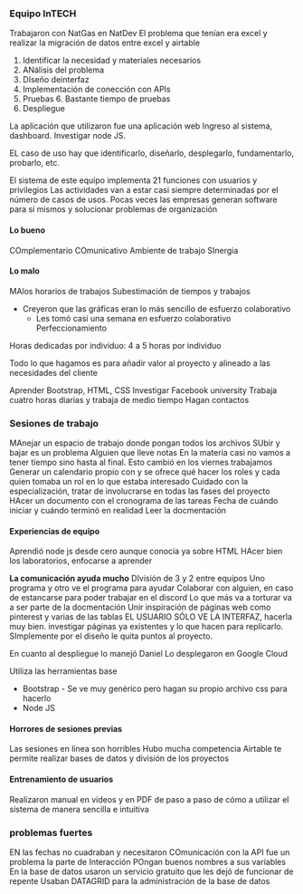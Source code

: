 ### Equipo InTECH
Trabajaron con NatGas en NatDev
El problema que tenían era excel y realizar la migración de datos entre excel  y airtable

1. Identificar la necesidad y materiales necesarios
2. ANálisis del problema
3. DIseño deinterfaz
4. Implementación de conección con APIs
5. Pruebas 
	6. Bastante tiempo de pruebas
6. Despliegue

La aplicación que utilizaron fue una aplicación web
Ingreso al sistema, dashboard. Investigar node JS.

EL caso de uso hay que identificarlo, diseñarlo, desplegarlo, fundamentarlo, probarlo, etc.

El sistema de este equipo implementa 21 funciones con usuarios y privilegios
Las actividades van a estar casi siempre determinadas por el número de casos de usos.
Pocas veces las empresas generan software para sí mismos y solucionar problemas de organización 

#### Lo bueno
COmplementario
COmunicativo
Ambiente de trabajo
SInergia

#### Lo malo
MAlos horarios de trabajos
Subestimación de tiempos y trabajos
- Creyeron que las gráficas eran lo más sencillo de esfuerzo colaborativo
	- Les tomó casi una semana en esfuerzo colaborativo
Perfeccionamiento

Horas dedicadas por individuo:
4 a 5 horas por individuo

Todo lo que hagamos es para añadir valor al proyecto y alineado a las necesidades del cliente

Aprender Bootstrap, HTML, CSS
Investigar Facebook university
Trabaja cuatro horas diarias y trabaja de medio tiempo
Hagan contactos

### Sesiones de trabajo
MAnejar un espacio de trabajo donde pongan todos los archivos
SUbir y bajar es un problema
Alguien que lleve notas
En la materia casi no vamos a tener tiempo sino hasta al final. Esto cambió en los viernes trabajamos 
Generar un calendario propio con y se ofrece qué hacer los roles y cada quien tomaba un rol en lo que estaba interesado
Cuidado con la especialización, tratar de involucrarse en todas las fases del proyecto
HAcer un documento con el cronograma de las tareas
Fecha de cuándo iniciar y cuándo terminó en realidad
Leer la docmentación

#### Experiencias de equipo 
Aprendió node js desde cero aunque conocía ya sobre HTML
HAcer bien los laboratorios, enfocarse a aprender

**La comunicación ayuda mucho**
DIvisión de 3 y 2 entre equipos 
Uno programa y otro ve el programa para ayudar
Colaborar con alguien, en caso de estancarse para poder trabajar en el discord
Lo que más va a torturar va  a ser parte de la docmentación
Unir inspiración de páginas web como pinterest y varias de las tablas 
EL USUARIO SÓLO VE LA INTERFAZ, hacerla muy bien. investigar páginas ya existentes y lo que hacen para replicarlo. SImplemente por el diseño le quita puntos al proyecto.

En cuanto al despliegue lo manejó Daniel
Lo desplegaron en Google Cloud

Utiliza las herramientas base
- Bootstrap
		- Se ve muy genérico pero hagan su propio archivo css para hacerlo
- Node JS

#### Horrores de sesiones previas
Las sesiones en línea son horribles
Hubo mucha competencia
Airtable te permite realizar bases de datos y división de los proyectos

#### Entrenamiento de usuarios
Realizaron manual en videos y en PDF de paso a paso de cómo a utilizar el sistema de manera sencilla e intuitiva

### problemas fuertes
EN las fechas no cuadraban y necesitaron 
COmunicación con la API fue un problema la parte de 
Interacción 
POngan buenos nombres a sus variables
En la base de datos usaron un servicio gratuito que les dejó de funcionar de repente
Usaban DATAGRID para la administración de la base de datos 
